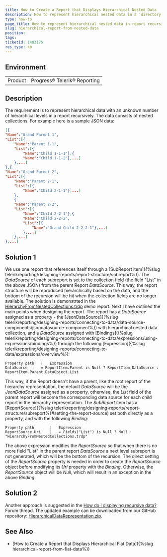 ```yaml
---
title: How to Create a Report that Displays Hierarchical Nested Data
description: How to represent hierarchical nested data in a 'directory tree'-like report
type: how-to
page_title: How to represent hierarchical nested data in report recursively
slug: hierarchical-report-from-nested-data
position: 
tags: 
ticketid: 1483175
res_type: kb
---
```


## Environment
<table>
	<tbody>
		<tr>
			<td>Product</td>
			<td>Progress® Telerik® Reporting</td>
		</tr>
	</tbody>
</table>

## Description
The requirement is to represent hierarchical data with an unknown number of hierarchical levels in a report recursively. The data consists of nested collections. 
For example here is a sample JSON data:

````JSON
[{
"Name":"Grand Parent 1",
"List":[{
	"Name":"Parent 1-1",
	"List":[{
		"Name":"Child 1-1-1"},{
		"Name":"Child 1-1-2"},...]
	},...]
},{
"Name":"Grand Parent 2",
"List":[{
	"Name":"Parent 2-1",
	"List":[{
		"Name":"Child 2-1-1"},...]
	},
	{
	"Name":"Parent 2-2",
	"List":[{
		"Name":"Child 2-2-1"},{
		"Name":"Child 2-2-2",
		"List":[{
			"Name":"Grand Child 2-2-2-1"},...]
		},...]
	},...]
},...]
````

## Solution 1

We use one report that references itself through a [SubReport item]({%slug telerikreporting/designing-reports/report-structure/subreport%}). The _DataSource_ of each subreport is set to the collection field (the field "List" in the above JSON) from the parent Report _DataSource_. This way, the report structure will be reproduced hierarchically based on the data, and the bottom of the recursion will be hit when the collection fields are no longer available.
The solution is demonstrted in the [HierarchyFromNestedCollections.trdp](https://github.com/telerik/reporting-samples/blob/master/HierarchyFromNestedCollections.trdp) demo report. Next I have outlined the main points when designing the report. The report has a _DataSource_ assigned as a property - the [JsonDataSource]({%slug telerikreporting/designing-reports/connecting-to-data/data-source-components/jsondatasource-component%}) with hierarchical nested data collection, and a _DataSource_ assigned with [Bindings]({%slug telerikreporting/designing-reports/connecting-to-data/expressions/using-expressions/bindings%}) through the following [Expression]({%slug telerikreporting/designing-reports/connecting-to-data/expressions/overview%}):

````
Property path	|	Expression
DataSource	|	= ReportItem.Parent is Null ? ReportItem.DataSource : ReportItem.Parent.DataObject.List
````

This way, if the Report doesn't have a parent, like the root report of the hierarchy representation, the default _DataSource_ will be the _JsonDataSource_ assigned as a property, otherwise, the _List_ field of the parent report will become the corresponding data source for each child report in the hierarchy representation. 
The _SubReport_ item has a [ReportSource]({%slug telerikreporting/designing-reports/report-structure/subreport%}#setting-the-report-source) set both directly as a property, and with the following _Binding_:

````
Property path		|	Expression
ReportSource.Uri	|	= Fields("List") is Null ? Null : "HierarchyFromNestedCollections.trdp"
````

The above expression modifies the _ReportSource_ so that when there is no more field "List" in the parent report _DataSource_ a next level subreport is not generated, which will be the bottom of the recursion. The direct setting of the _ReportSource_ property is needed in order to create the _ReportSource_ object before modifying its _Uri_ property with the _Binding_. Otherwise, the _ReportSource_ object will be _Null_, which will result in an exception in the above _Binding_.

## Solution 2
Another approach is suggested in the [How do I displaying recursive data?](https://www.telerik.com/forums/how-do-i-displaying-recursive-data) Forum thread. The updated example 
can be downloaded from our GitHub repository: [HierarchicalDataRepresentation.zip](https://github.com/telerik/reporting-samples/blob/master/HierarchicalDataRepresentation.zip).

## See Also

* [How to Create a Report that Displays Hierarchical Flat Data]({%slug hierarchical-report-from-flat-data%})

